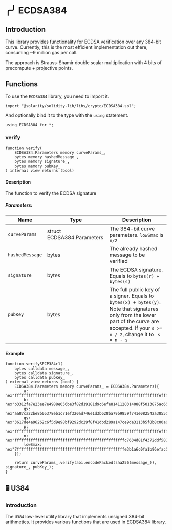 # ╭╯ ECDSA384

## Introduction

This library provides functionality for ECDSA verification over any 384-bit curve. Currently, this is the most efficient implementation out there, consuming ~9 million gas per call.

The approach is Strauss-Shamir double scalar multiplication with 4 bits of precompute + projective points.

## Functions 

To use the `ECDSA384` library, you need to import it.

```solidity
import "@solarity/solidity-lib/libs/crypto/ECDSA384.sol";
```

And optionally bind it to the type with the `using` statement.

```solidity
using ECDSA384 for *;
```

### verify

```solidity
function verify(
    ECDSA384.Parameters memory curveParams_,
    bytes memory hashedMessage_,
    bytes memory signature_,
    bytes memory pubKey_
) internal view returns (bool)
```

#### Description

The function to verify the ECDSA signature

##### Parameters:

<table>
  <thead>
    <tr>
      <th>Name</th>
      <th>Type</th>
      <th>Description</th>
    </tr>
  </thead>
  <tbody>
    <tr>
      <td><code>curveParams</code></td>
      <td>struct ECDSA384.Parameters</td>
      <td>The 384-bit curve parameters. <code>lowSmax</code> is <code>n/2</code></td>
    </tr>
    <tr>
      <td><code>hashedMessage</code></td>	  
      <td>bytes</td>
      <td>The already hashed message to be verified</td>
    </tr>
    <tr>
      <td><code>signature</code></td>  
      <td>bytes</td>
      <td>The ECDSA signature. Equals to <code>bytes(r) + bytes(s)</code></td>
    </tr>
    <tr>
      <td><code>pubKey</code></td>  
      <td>bytes</td>
      <td>The full public key of a signer. Equals to <code>bytes(x) + bytes(y)</code>. Note that signatures only from the lower part of the curve are accepted. If your <code>s >= n / 2</code>, change it to <code> s = n - s</code></td>
    </tr>   
  </tbody>
</table>

#### Example

```solidity
function verifySECP384r1(
    bytes calldata message_,
    bytes calldata signature_,
    bytes calldata pubKey_
) external view returns (bool) {
	ECDSA384.Parameters memory curveParams_ = ECDSA384.Parameters({
        a: hex"fffffffffffffffffffffffffffffffffffffffffffffffffffffffffffffffeffffffff0000000000000000fffffffc",
        b: hex"b3312fa7e23ee7e4988e056be3f82d19181d9c6efe8141120314088f5013875ac656398d8a2ed19d2a85c8edd3ec2aef",
        gx: hex"aa87ca22be8b05378eb1c71ef320ad746e1d3b628ba79b9859f741e082542a385502f25dbf55296c3a545e3872760ab7",
        gy: hex"3617de4a96262c6f5d9e98bf9292dc29f8f41dbd289a147ce9da3113b5f0b8c00a60b1ce1d7e819d7a431d7c90ea0e5f",
        p: hex"fffffffffffffffffffffffffffffffffffffffffffffffffffffffffffffffeffffffff0000000000000000ffffffff",
        n: hex"ffffffffffffffffffffffffffffffffffffffffffffffffc7634d81f4372ddf581a0db248b0a77aecec196accc52973",
        lowSmax: hex"7fffffffffffffffffffffffffffffffffffffffffffffffe3b1a6c0fa1b96efac0d06d9245853bd76760cb5666294b9"
    });

    return curveParams_.verify(abi.encodePacked(sha256(message_)), signature_, pubKey_);
}
```

## 🖩 U384

### Introduction

The `U384` low-level utility library that implements unsigned 384-bit arithmetics. It provides various functions that are used in ECDSA384 library.

